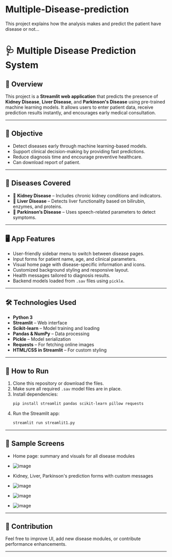 # Multiple-Disease-prediction
This project explains how the analysis makes and predict the patient have disease or not...

# 🩺 Multiple Disease Prediction System

## 👋 Overview

This project is a **Streamlit web application** that predicts the presence of **Kidney Disease**, **Liver Disease**, and **Parkinson's Disease** using pre-trained machine learning models. It allows users to enter patient data, receive prediction results instantly, and encourages early medical consultation.

---

## 🎯 Objective

- Detect diseases early through machine learning-based models.
- Support clinical decision-making by providing fast predictions.
- Reduce diagnosis time and encourage preventive healthcare.
- Can download report of patient.

---

## 🏥 Diseases Covered

- 🧫 **Kidney Disease** – Includes chronic kidney conditions and indicators.
- 🧬 **Liver Disease** – Detects liver functionality based on bilirubin, enzymes, and proteins.
- 🧠 **Parkinson’s Disease** – Uses speech-related parameters to detect symptoms.

---

## 🖥️ App Features

- User-friendly sidebar menu to switch between disease pages.
- Input forms for patient name, age, and clinical parameters.
- Visual home page with disease-specific information and icons.
- Customized background styling and responsive layout.
- Health messages tailored to diagnosis results.
- Backend models loaded from `.sav` files using `pickle`.

---

## 🛠️ Technologies Used

- **Python 3**
- **Streamlit** – Web interface
- **Scikit-learn** – Model training and loading
- **Pandas & NumPy** – Data processing
- **Pickle** – Model serialization
- **Requests** – For fetching online images
- **HTML/CSS in Streamlit** – For custom styling

---

## 🚀 How to Run

1. Clone this repository or download the files.
2. Make sure all required `.sav` model files are in place.
3. Install dependencies:
   ```bash
   pip install streamlit pandas scikit-learn pillow requests
   ```
4. Run the Streamlit app:
   ```bash
   streamlit run streamlit1.py
   ```

---

## 🧪 Sample Screens

- Home page: summary and visuals for all disease modules
- ![image](https://github.com/user-attachments/assets/c2ae72fb-02f2-4d4d-bde3-8277f48fedf5)

- Kidney, Liver, Parkinson's prediction forms with custom messages
- ![image](https://github.com/user-attachments/assets/f61d29f4-8442-4d3d-993b-688a8160c4be)
- ![image](https://github.com/user-attachments/assets/7a36fb49-4927-4b04-aafa-f47a955c012e)
- ![image](https://github.com/user-attachments/assets/b0f448a9-daf7-4c8c-983b-f51a62f3ebeb)




---

## 🤝 Contribution

Feel free to improve UI, add new disease modules, or contribute performance enhancements.

---

